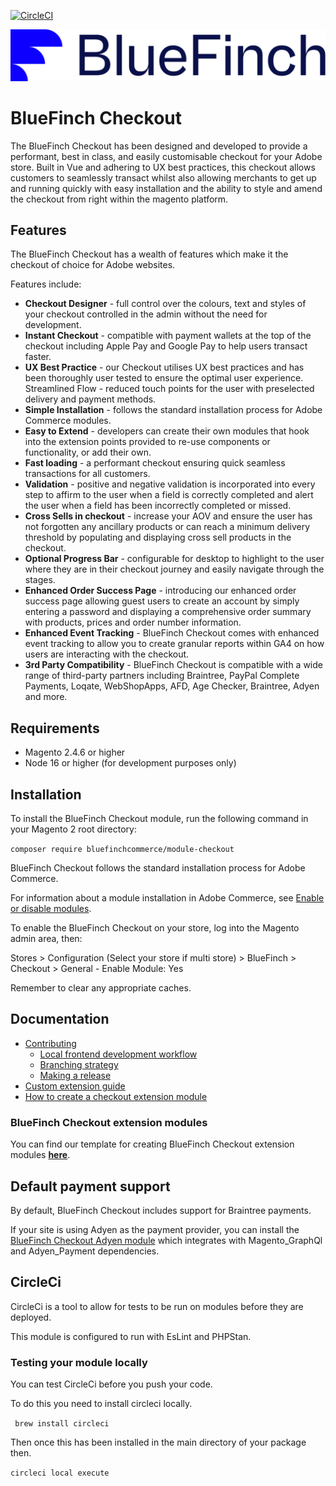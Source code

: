 [![CircleCI](https://dl.circleci.com/status-badge/img/gh/BlueFinchCommerce/module-checkout/tree/develop.svg?style=svg)](https://dl.circleci.com/status-badge/redirect/gh/BlueFinchCommerce/module-checkout/tree/develop)

![BlueFinch Checkout](./assets/logo.svg)

# BlueFinch Checkout

The BlueFinch Checkout has been designed and developed to provide a performant, best in class, and easily customisable checkout for your Adobe store. Built in Vue and adhering to UX best practices, this checkout allows customers to seamlessly transact whilst also allowing merchants to get up and running quickly with easy installation and the ability to style and amend the checkout from right within the magento platform. 

## Features

The BlueFinch Checkout has a wealth of features which make it the checkout of choice for Adobe websites. 

Features include:

- **Checkout Designer** - full control over the colours, text and styles of your checkout controlled in the admin without the need for development. 
- **Instant Checkout** - compatible with payment wallets at the top of the checkout including Apple Pay and Google Pay to help users transact faster.
- **UX Best Practice** - our Checkout utilises UX best practices and has been thoroughly user tested to ensure the optimal user experience. 
Streamlined Flow - reduced touch points for the user with preselected delivery and payment methods. 
- **Simple Installation** - follows the standard installation process for Adobe Commerce modules.
- **Easy to Extend** - developers can create their own modules that hook into the extension points provided to re-use components or functionality, or add their own.
- **Fast loading** - a performant checkout ensuring quick seamless transactions for all customers. 
- **Validation** - positive and negative validation is incorporated into every step to affirm to the user when a field is correctly completed and alert the user when a field has been incorrectly completed or missed.
- **Cross Sells in checkout** - increase your AOV and ensure the user has not forgotten any ancillary products or can reach a minimum delivery threshold by populating and displaying cross sell products in the checkout.
- **Optional Progress Bar** - configurable for desktop to highlight to the user where they are in their checkout journey and easily navigate through the stages. 
- **Enhanced Order Success Page** - introducing our enhanced order success page allowing guest users to create an account by simply entering a password and displaying a comprehensive order summary with products, prices and order number information.
- **Enhanced Event Tracking** - BlueFinch Checkout comes with enhanced event tracking to allow you to create granular reports within GA4 on how users are interacting with the checkout. 
- **3rd Party Compatibility** - BlueFinch Checkout is compatible with a wide range of third-party partners including Braintree, PayPal Complete Payments,  Loqate, WebShopApps, AFD, Age Checker, Braintree, Adyen and more.

## Requirements

- Magento 2.4.6 or higher
- Node 16 or higher (for development purposes only)

## Installation

To install the BlueFinch Checkout module, run the following command in your Magento 2 root directory:

``` composer require bluefinchcommerce/module-checkout ```

BlueFinch Checkout follows the standard installation process for Adobe Commerce.

For information about a module installation in Adobe Commerce, see [Enable or disable modules](https://experienceleague.adobe.com/en/docs/commerce-operations/installation-guide/tutorials/manage-modules).

To enable the BlueFinch Checkout on your store, log into the Magento admin area, then:

Stores > Configuration (Select your store if multi store) > BlueFinch > Checkout > General - Enable Module: Yes

Remember to clear any appropriate caches.

## Documentation

- [Contributing](.github/CONTRIBUTING.md)
    - [Local frontend development workflow](.github/CONTRIBUTING.md#local-frontend-development-workflow)
    - [Branching strategy](.github/CONTRIBUTING.md#branching-strategy)
    - [Making a release](.github/CONTRIBUTING.md#making-a-release)
- [Custom extension guide](docs/Extensions.md)
- [How to create a checkout extension module](docs/how-to-create-a-checkout-extension-module.md)
### BlueFinch Checkout extension modules

You can find our template for creating BlueFinch Checkout extension modules **[here](https://github.com/bluefinchcommerce/module-checkout-new-module-template)**.

## Default payment support

By default, BlueFinch Checkout includes support for Braintree payments.

If your site is using Adyen as the payment provider, you can install the [BlueFinch Checkout Adyen module](https://github.com/bluefinchcommerce/module-checkout-adyen)
which integrates with Magento_GraphQl and Adyen_Payment dependencies.

## CircleCi

CircleCi is a tool to allow for tests to be run on modules before they are deployed.

This module is configured to run with EsLint and PHPStan.

### Testing your module locally

You can test CircleCi before you push your code.

To do this you need to install circleci locally.

``` brew install circleci```

Then once this has been installed in the main directory of your package then.

```circleci local execute```
